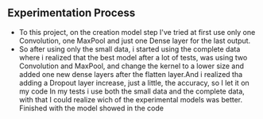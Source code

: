 ## Experimentation Process
- To this project, on the creation model step I've tried at first use only one Convolution, one MaxPool and just one Dense layer for the last output.
- So after using only the small data, i started using the complete data where i realized that the best model after a lot of tests, was using two Convolution and MaxPool, and change the kernel to a  lower size and added one new dense layers after the flatten layer.And i realized tha adding a Dropout layer increase, just a little, the accuracy, so I let it on my code In my tests i use both the small data and the complete data, with that I could realize wich of the experimental models was better. Finished with the model showed in the code
